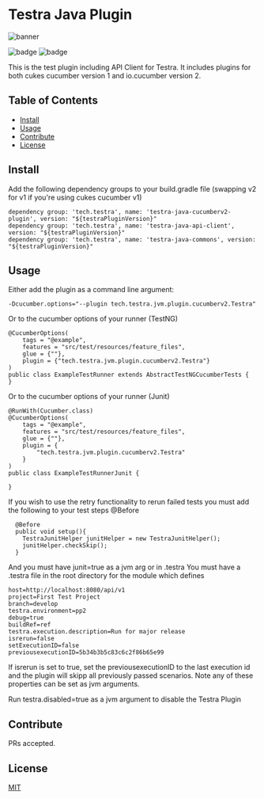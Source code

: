 # Testra Java Plugin

![banner]()

![badge]()
![badge]()


This is the test plugin including API Client for Testra.
It includes plugins for both cukes cucumber version 1 and io.cucumber version 2.

## Table of Contents

- [Install](#install)
- [Usage](#usage)
- [Contribute](#contribute)
- [License](#license)


## Install

Add the following dependency groups to your build.gradle file (swapping v2 for v1 if you're using cukes cucumber v1)
```
dependency group: 'tech.testra', name: 'testra-java-cucumberv2-plugin', version: "${testraPluginVersion}"
dependency group: 'tech.testra', name: 'testra-java-api-client', version: "${testraPluginVersion}"
dependency group: 'tech.testra', name: 'testra-java-commons', version: "${testraPluginVersion}"
```


## Usage
Either add the plugin as a command line argument:
```
-Dcucumber.options="--plugin tech.testra.jvm.plugin.cucumberv2.Testra"
```
Or to the cucumber options of your runner (TestNG)
```$xslt
@CucumberOptions(
    tags = "@example",
    features = "src/test/resources/feature_files",
    glue = {""},
    plugin = {"tech.testra.jvm.plugin.cucumberv2.Testra"}
)
public class ExampleTestRunner extends AbstractTestNGCucumberTests {
}
```

Or to the cucumber options of your runner (Junit)
```aidl
@RunWith(Cucumber.class)
@CucumberOptions(
    tags = "@example",
    features = "src/test/resources/feature_files",
    glue = {""},
    plugin = {
        "tech.testra.jvm.plugin.cucumberv2.Testra"
    }
)
public class ExampleTestRunnerJunit {

}
```

If you wish to use the retry functionality to rerun failed tests you must add the following to your test steps @Before
```$xslt
  @Before
  public void setup(){
    TestraJunitHelper junitHelper = new TestraJunitHelper();
    junitHelper.checkSkip();
  }
```
And you must have junit=true as a jvm arg or in .testra
You must have a .testra file in the root directory for the module which defines
```$xslt
host=http://localhost:8080/api/v1
project=First Test Project
branch=develop
testra.environment=pp2
debug=true
buildRef=ref
testra.execution.description=Run for major release
isrerun=false
setExecutionID=false
previousexecutionID=5b34b3b5c83c6c2f86b65e99
```
If isrerun is set to true, set the previousexecutionID to the last execution id and the plugin will skipp all previously passed scenarios.
Note any of these properties can be set as jvm arguments.

Run testra.disabled=true as a jvm argument to disable the Testra Plugin


## Contribute


PRs accepted.


## License

[MIT](https://github.com/nishanths/license/blob/master/LICENSE)